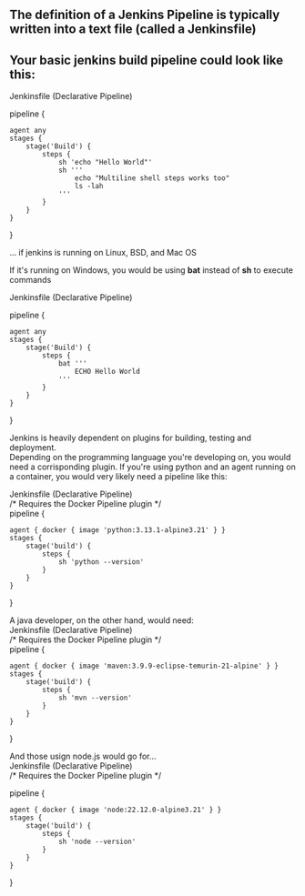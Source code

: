 ## The definition of a Jenkins Pipeline is typically written into a text file (called a Jenkinsfile)
## Your basic jenkins build pipeline could look like this:<br/>

Jenkinsfile (Declarative Pipeline)<br/>

pipeline {

    agent any
    stages {
        stage('Build') {
            steps {
                sh 'echo "Hello World"'
                sh '''
                    echo "Multiline shell steps works too"
                    ls -lah
                '''
            }
        }
    }
}

... if jenkins is running on Linux, BSD, and Mac OS

If it's running on Windows, you would be using **bat** instead of **sh** to execute commands<br/>

Jenkinsfile (Declarative Pipeline)<br/>

pipeline {

    agent any
    stages {
        stage('Build') {
            steps {
                bat '''
                    ECHO Hello World
                '''
            }
        }
    }
}


Jenkins is heavily dependent on plugins for building, testing and deployment.<br/>
Depending on the programming language you're developing on, you would need a corrisponding plugin.
If you're using python and an agent running on a container, you would very likely need a pipeline like this:

Jenkinsfile (Declarative Pipeline)<br/>
/* Requires the Docker Pipeline plugin */<br/>
pipeline {

    agent { docker { image 'python:3.13.1-alpine3.21' } }
    stages {
        stage('build') {
            steps {
                sh 'python --version'
            }
        }
    }
}


A java developer, on the other hand, would need: <br/>
Jenkinsfile (Declarative Pipeline) <br/>
/* Requires the Docker Pipeline plugin */ <br/>
pipeline {

    agent { docker { image 'maven:3.9.9-eclipse-temurin-21-alpine' } }
    stages {
        stage('build') {
            steps {
                sh 'mvn --version'
            }
        }
    }
}


And those usign node.js would go for... <br/>
Jenkinsfile (Declarative Pipeline) <br/>
/* Requires the Docker Pipeline plugin */ <br/>

pipeline {

    agent { docker { image 'node:22.12.0-alpine3.21' } }
    stages {
        stage('build') {
            steps {
                sh 'node --version'
            }
        }
    }
}

